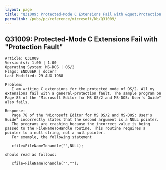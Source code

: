 ```yaml
---
layout: page
title: "Q31009: Protected-Mode C Extensions Fail with &quot;Protection Fault&quot;"
permalink: /pubs/pc/reference/microsoft/kb/Q31009/
---
```


## Q31009: Protected-Mode C Extensions Fail with &quot;Protection Fault&quot;

	Article: Q31009
	Version(s): 1.00 | 1.00
	Operating System: MS-DOS | OS/2
	Flags: ENDUSER | docerr
	Last Modified: 29-AUG-1988
	
	Problem:
	   I am writing C extensions for the protected mode of OS/2. All my
	extensions fail with a general-protection fault. The sample program on
	Page 85 of the "Microsoft Editor for MS OS/2 and MS-DOS: User's Guide"
	also fails.
	
	Response:
	   Page 78 of the "Microsoft Editor for MS OS/2 and MS-DOS: User's
	Guide" incorrectly states that the second argument is a NULL pointer.
	   The programs are crashing because the incorrect value is being
	passed to the FileNameToHandle routine. This routine requires a
	pointer to a null string, not a null pointer.
	   For example, the following statement
	
	   cfile=FileNameTohandle("",NULL);
	
	should read as follows:
	
	   cfile=FileNameTohandle("","");
